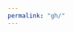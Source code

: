 ```yaml
---
permalink: "gh/"
---
```


<script>
  window.location.replace("https://github.com/orgs/DM-GY-9103-2024F-H/repositories");
</script>
